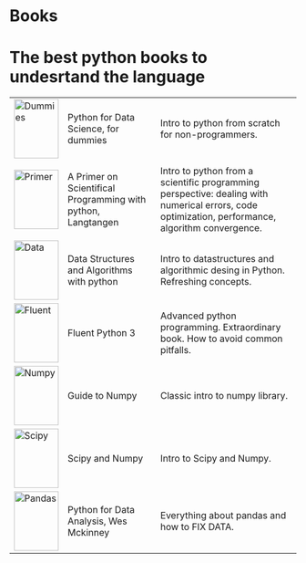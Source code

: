 # Books

 # The best python books to undesrtand the language
 <table>
<tr><td><img src="pics/python/dummies.png" alt="Dummies" style="height: 104px; width:78px;"/></td><td><p>Python for Data Science, for dummies</p></td><td>Intro to python from scratch for non-programmers.</td></tr>
 <tr><td><img src="pics/python/primer.png" alt="Primer" style="height: 104px; width:78px;"/></td><td><p>A Primer on Scientifical Programming with python, Langtangen</p></td><td>Intro to python from a scientific programming perspective: dealing with numerical errors, code optimization, performance, algorithm convergence.</td></tr>
 <tr><td><img src="pics/python/data.png" alt="Data" style="height: 104px; width:78px;"/></td><td><p>Data Structures and Algorithms with python</p></td><td>Intro to datastructures and algorithmic desing in Python.  Refreshing concepts.</td></tr>
 <tr><td><img src="pics/python/fluent.png" alt="Fluent" style="height: 104px; width:78px;"/></td><td><p>Fluent Python 3</p></td><td>Advanced python programming. Extraordinary book. How to avoid common pitfalls.</td></tr>
 <tr><td><img src="pics/python/numpy.jpg" alt="Numpy" style="height: 104px; width:78px;"/></td><td><p>Guide to Numpy</p></td><td>Classic intro to numpy library.</td></tr>
 <tr><td><img src="pics/python/scipy.png" alt="Scipy" style="height: 104px; width:78px;"/></td><td><p>Scipy and Numpy</p></td><td>Intro to Scipy and Numpy.</td></tr>
 <tr><td><img src="pics/python/pandas.png" alt="Pandas" style="height: 104px; width:78px;"/></td><td><p>Python for Data Analysis, Wes Mckinney</p></td><td>Everything about pandas and how to FIX DATA.</td></tr>
 </table>
